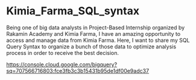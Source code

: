 # Kimia_Farma_SQL_syntax
Being one of big data analysts in Project-Based Internship organized by Rakamin Academy and Kimia Farma, I have an amazing opportunity to access and manage data from Kimia Farma. Here, I want to share my SQL Query Syntax to organize a bunch of those data to optimize analysis process in order to receive the best decision.

https://console.cloud.google.com/bigquery?sq=707566716803:fce3fb3c3b15431b95de1df00e9adc37
